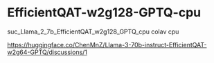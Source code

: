 # EfficientQAT-w2g128-GPTQ-cpu
suc_Llama_2_7b_EfficientQAT_w2g128_GPTQ_cpu colav cpu





https://huggingface.co/ChenMnZ/Llama-3-70b-instruct-EfficientQAT-w2g64-GPTQ/discussions/1

